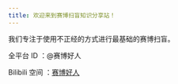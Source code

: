 ```yaml
---
title: 欢迎来到赛博扫盲知识分享站！
---
```


我们专注于使用不正经的方式进行最基础的赛博扫盲。

全平台 ID ：@赛博好人

Bilibili 空间 ：[赛博好人](https://space.bilibili.com/27314150)